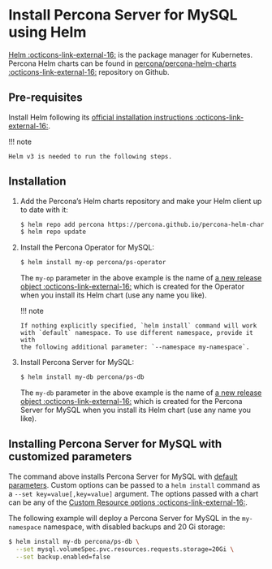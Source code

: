 # Install Percona Server for MySQL using Helm

[Helm :octicons-link-external-16:](https://github.com/helm/helm) is the package manager for Kubernetes. Percona Helm charts can be found in [percona/percona-helm-charts :octicons-link-external-16:](https://github.com/percona/percona-helm-charts) repository on Github.

## Pre-requisites

Install Helm following its [official installation instructions :octicons-link-external-16:](https://docs.helm.sh/using_helm/#installing-helm).

!!! note

    Helm v3 is needed to run the following steps.

## Installation

1. Add the Percona’s Helm charts repository and make your Helm client up to
    date with it:

   ```{.bash data-prompt="$"}
   $ helm repo add percona https://percona.github.io/percona-helm-charts/
   $ helm repo update
   ```

2. Install the Percona Operator for MySQL:

   ```{.bash data-prompt="$"}
   $ helm install my-op percona/ps-operator
   ```

   The `my-op` parameter in the above example is the name of [a new release object :octicons-link-external-16:](https://helm.sh/docs/intro/using_helm/#three-big-concepts)
   which is created for the Operator when you install its Helm chart (use any
   name you like).

   !!! note

       If nothing explicitly specified, `helm install` command will work
       with `default` namespace. To use different namespace, provide it with
       the following additional parameter: `--namespace my-namespace`.


3. Install Percona Server for MySQL:

   ```{.bash data-prompt="$"}
   $ helm install my-db percona/ps-db
   ```

   The `my-db` parameter in the above example is the name of [a new release object :octicons-link-external-16:](https://helm.sh/docs/intro/using_helm/#three-big-concepts)
   which is created for the Percona Server for MySQL when you install its Helm
   chart (use any name you like).

## Installing Percona Server for MySQL with customized parameters

The command above installs Percona Server for MySQL with [default parameters](operator.md#operator-custom-resource-options).
Custom options can be passed to a `helm install` command as a
`--set key=value[,key=value]` argument. The options passed with a chart can be
any of the [Custom Resource options :octicons-link-external-16:](https://github.com/percona/percona-helm-charts/tree/main/charts/ps-db#installing-the-chart).

The following example will deploy a Percona Server for MySQL in the
`my-namespace` namespace, with disabled backups and 20 Gi storage:

```{.bash data-prompt="$"}
$ helm install my-db percona/ps-db \
  --set mysql.volumeSpec.pvc.resources.requests.storage=20Gi \
  --set backup.enabled=false
```
